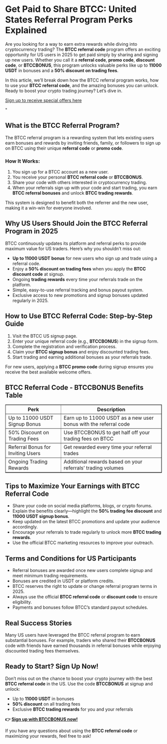 
<h1>Get Paid to Share BTCC: United States Referral Program Perks Explained</h1>
<p>Are you looking for a way to earn extra rewards while diving into cryptocurrency trading? The <strong>BTCC referral code</strong> program offers an exciting opportunity for US users in 2025 to get paid simply by sharing and signing up new users. Whether you call it a <strong>referral code</strong>, <strong>promo code</strong>, <strong>discount code</strong>, or <strong>BTCCBONUS</strong>, this program unlocks valuable perks like up to <strong>11000 USDT</strong> in bonuses and a <strong>50% discount on trading fees</strong>.</p>
<p>In this article, we’ll break down how the BTCC referral program works, how to use your <strong>BTCC referral code</strong>, and the amazing bonuses you can unlock. Ready to boost your crypto trading journey? Let’s dive in.</p>
<p><a href="https://partner.btcc.com/us/c/BTCCBONUS/9303" target="_blank">Sign up to receive special offers here</a></p

<img src="https://images.mirror-media.xyz/publication-images/Poz8BlB9BgSoA-3eFI7xG.png?height=500&amp;width=1000" decoding="async" data-nimg="fill" class="css-xah9so" style="position: absolute; inset: 0px; box-sizing: border-box; padding: 0px; border: none; margin: auto; display: block; width: 0px; height: 0px; min-width: 100%; max-width: 100%; min-height: 100%; max-height: 100%;">" 
<h2>What is the BTCC Referral Program?</h2>
<p>The BTCC referral program is a rewarding system that lets existing users earn bonuses and rewards by inviting friends, family, or followers to sign up on BTCC using their unique <strong>referral code</strong> or <strong>promo code</strong>.</p>
<h3>How It Works:</h3>
<ol>
<li>You sign up for a BTCC account as a new user.</li>
<li>You receive your personal <strong>BTCC referral code</strong> or <strong>BTCCBONUS</strong>.</li>
<li>Share your code with others interested in cryptocurrency trading.</li>
<li>When your referrals sign up with your code and start trading, you earn <strong>BTCC referral bonuses</strong> and unlock <strong>BTCC trading rewards</strong>.</li>
</ol>
<p>This system is designed to benefit both the referrer and the new user, making it a win-win for everyone involved.</p>
<h2>Why US Users Should Join the BTCC Referral Program in 2025</h2>
<p>BTCC continuously updates its platform and referral perks to provide maximum value for US traders. Here’s why you shouldn’t miss out:</p>
<ul>
<li><strong>Up to 11000 USDT bonus</strong> for new users who sign up and trade using a referral code.</li>
<li>Enjoy a <strong>50% discount on trading fees</strong> when you apply the <strong>BTCC discount code</strong> at signup.</li>
<li>Ongoing <strong>trading rewards</strong> every time your referrals trade on the platform.</li>
<li>Simple, easy-to-use referral tracking and bonus payout system.</li>
<li>Exclusive access to new promotions and signup bonuses updated regularly in 2025.</li>
</ul>
<h2>How to Use BTCC Referral Code: Step-by-Step Guide</h2>
<ol>
<li>Visit the BTCC US signup page.</li>
<li>Enter your unique referral code (e.g., <strong>BTCCBONUS</strong>) in the signup form.</li>
<li>Complete the registration and verification process.</li>
<li>Claim your <strong>BTCC signup bonus</strong> and enjoy discounted trading fees.</li>
<li>Start trading and earning additional bonuses as your referrals trade.</li>
</ol>
<p>For new users, applying a <strong>BTCC promo code</strong> during signup ensures you receive the best available welcome offers.</p>
<h2>BTCC Referral Code - BTCCBONUS Benefits Table</h2>
<table border="1" cellpadding="8" cellspacing="0" style="border-collapse: collapse; width: 100%; max-width: 600px;">
<thead>
<tr>
<th>Perk</th>
<th>Description</th>
</tr>
</thead>
<tbody>
<tr>
<td>Up to 11000 USDT Signup Bonus</td>
<td>Earn up to 11000 USDT as a new user bonus with the referral code</td>
</tr>
<tr>
<td>50% Discount on Trading Fees</td>
<td>Use BTCCBONUS to get half off your trading fees on BTCC</td>
</tr>
<tr>
<td>Referral Bonus for Inviting Users</td>
<td>Get rewarded every time your referral trades</td>
</tr>
<tr>
<td>Ongoing Trading Rewards</td>
<td>Additional rewards based on your referrals’ trading volumes</td>
</tr>
</tbody>
</table>
<h2>Tips to Maximize Your Earnings with BTCC Referral Code</h2>
<ul>
<li>Share your code on social media platforms, blogs, or crypto forums.</li>
<li>Explain the benefits clearly—highlight the <strong>50% trading fee discount</strong> and <strong>11000 USDT signup bonus</strong>.</li>
<li>Keep updated on the latest BTCC promotions and update your audience accordingly.</li>
<li>Encourage your referrals to trade regularly to unlock more <strong>BTCC trading rewards</strong>.</li>
<li>Use the official BTCC marketing resources to improve your outreach.</li>
</ul>
<h2>Terms and Conditions for US Participants</h2>
<ul>
<li>Referral bonuses are awarded once new users complete signup and meet minimum trading requirements.</li>
<li>Bonuses are credited in USDT or platform credits.</li>
<li>BTCC reserves the right to update or change referral program terms in 2025.</li>
<li>Always use the official <strong>BTCC referral code</strong> or <strong>discount code</strong> to ensure eligibility.</li>
<li>Payments and bonuses follow BTCC’s standard payout schedules.</li>
</ul>
<h2>Real Success Stories</h2>
<p>Many US users have leveraged the BTCC referral program to earn substantial bonuses. For example, traders who shared their <strong>BTCCBONUS</strong> code with friends have earned thousands in referral bonuses while enjoying discounted trading fees themselves.</p>
<h2>Ready to Start? Sign Up Now!</h2>
<p>Don’t miss out on the chance to boost your crypto journey with the best <strong>BTCC referral code</strong> in the US. Use the code <strong>BTCCBONUS</strong> at signup and unlock:</p>
<ul>
<li>Up to <strong>11000 USDT</strong> in bonuses</li>
<li><strong>50% discount</strong> on all trading fees</li>
<li>Exclusive <strong>BTCC trading rewards</strong> for you and your referrals</li>
</ul>
<p><strong>👉 <a href="https://partner.btcc.com/us/c/BTCCBONUS/9303" target="_blank" rel="noopener noreferrer">Sign up with BTCCBONUS now!</a></strong></p>
<p>If you have any questions about using the <strong>BTCC referral code</strong> or maximizing your rewards, feel free to ask!</p>
</body>
</html>
